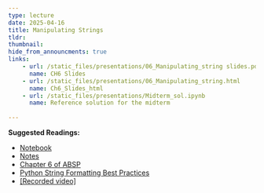 ```yaml
---
type: lecture
date: 2025-04-16
title: Manipulating Strings
tldr: 
thumbnail: 
hide_from_announcments: true
links: 
    - url: /static_files/presentations/06_Manipulating_string slides.pdf
      name: CH6 Slides 
    - url: /static_files/presentations/06_Manipulating_string.html
      name: Ch6_Slides_html
    - url: /static_files/presentations/Midterm_sol.ipynb
      name: Reference solution for the midterm
      
---
```

**Suggested Readings:**
- [Notebook](https://github.com/phonchi/nsysu-math106A/blob/master/static_files/presentations/06_Manipulating_string.ipynb)
- [Notes](https://hackmd.io/@phonchi/programming-ch6)
- [Chapter 6 of ABSP](https://automatetheboringstuff.com/2e/chapter6/)
- [Python String Formatting Best Practices](https://realpython.com/python-string-formatting/#toc)
- [[Recorded video]](https://youtube.com/playlist?list=PLHNZtBNWQ-85WHwV-6fMYxgJAmFi9jvm-&si=P2vHei6DqkyKvl-O)
